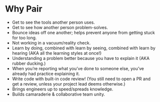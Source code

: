 # Why Pair

- Get to see the tools another person uses.
- Get to see how another person problem-solves.
- Bounce ideas off one another; helps prevent anyone from getting stuck for too
long.
- Not working in a vacuum/reality check.
- Learn by doing, combined with learn by seeing, combined with learn by hearing
(AKA all the learning styles at once!)
- Understanding a problem better because you have to explain it (AKA rubber
ducking.)
- When you’re reporting what you’ve done to someone else, you’ve already had
practice explaining it.
- Write code with built-in code review! (You still need to open a PR and get a
review, unless your project lead deems otherwise.)
- Brings engineers up to speed/spreads knowledge.
- Builds camaraderie & collaborative team unity.
